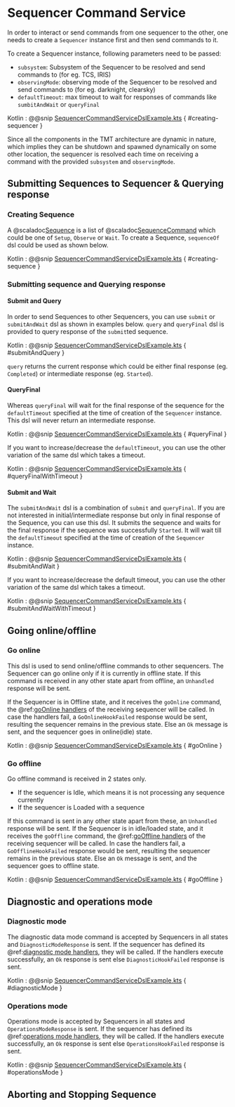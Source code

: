 # Sequencer Command Service

In order to interact or send commands from one sequencer to the other, one needs to create a `Sequencer` instance first
and then send commands to it.

To create a Sequencer instance, following parameters need to be passed:

* `subsystem`: Subsystem of the Sequencer to be resolved and send commands to (for eg. TCS, IRIS)
* `observingMode`: observing mode of the Sequencer to be resolved and send commands to (for eg. darknight, clearsky)
* `defaultTimeout`: max timeout to wait for responses of commands like `sumbitAndWait` or `queryFinal`

Kotlin
: @@snip [SequencerCommandServiceDslExample.kts](../../../../../../../examples/src/main/kotlin/esw/ocs/scripts/examples/paradox/SequencerCommandServiceDslExample.kts) { #creating-sequencer }

Since all the components in the TMT architecture are dynamic in nature, which implies they can be shutdown and spawned dynamically
on some other location, the sequencer is resolved each time on receiving a command with the provided `subsystem` and `observingMode`.

## Submitting Sequences to Sequencer & Querying response

### Creating Sequence

A @scaladoc[Sequence](csw/params/commands/Sequence) is a list of @scaladoc[SequenceCommand](csw/params/commands/SequenceCommand) which could
be one of `Setup`, `Observe` or `Wait`. To create a Sequence, `sequenceOf` dsl could be used as shown below.

Kotlin
: @@snip [SequencerCommandServiceDslExample.kts](../../../../../../../examples/src/main/kotlin/esw/ocs/scripts/examples/paradox/SequencerCommandServiceDslExample.kts) { #creating-sequence }  
  
### Submitting sequence and Querying response

#### Submit and Query

In order to send Sequences to other Sequencers, you can use `submit` or `submitAndWait` dsl as shown in examples below.
`query` and `queryFinal` dsl is provided to query response of the `submit`ted sequence.

Kotlin
: @@snip [SequencerCommandServiceDslExample.kts](../../../../../../../examples/src/main/kotlin/esw/ocs/scripts/examples/paradox/SequencerCommandServiceDslExample.kts) { #submitAndQuery }  

`query` returns the current response which could be either final response (eg. `Completed`) or intermediate response (eg. `Started`).

#### QueryFinal

Whereas `queryFinal` will wait for the final response of the sequence for the `defaultTimeout`
specified at the time of creation of the `Sequencer` instance. This dsl will never return an intermediate response.

Kotlin
: @@snip [SequencerCommandServiceDslExample.kts](../../../../../../../examples/src/main/kotlin/esw/ocs/scripts/examples/paradox/SequencerCommandServiceDslExample.kts) { #queryFinal }  

If you want to increase/decrease the `defaultTimeout`, you can use the other variation of the same dsl which takes a timeout.

Kotlin
: @@snip [SequencerCommandServiceDslExample.kts](../../../../../../../examples/src/main/kotlin/esw/ocs/scripts/examples/paradox/SequencerCommandServiceDslExample.kts) { #queryFinalWithTimeout }  

#### Submit and Wait

The `submitAndWait` dsl is a combination of `submit` and `queryFinal`. If you are not interested in initial/intermediate response
but only in final response of the Sequence, you can use this dsl. It submits the sequence and waits for the final response
if the sequence was successfully `Started`. It will wait till the `defaultTimeout` specified at the time of creation of the 
`Sequencer` instance.

Kotlin
: @@snip [SequencerCommandServiceDslExample.kts](../../../../../../../examples/src/main/kotlin/esw/ocs/scripts/examples/paradox/SequencerCommandServiceDslExample.kts) { #submitAndWait }  

If you want to increase/decrease the default timeout, you can use the other variation of the same dsl which takes a timeout.

Kotlin
: @@snip [SequencerCommandServiceDslExample.kts](../../../../../../../examples/src/main/kotlin/esw/ocs/scripts/examples/paradox/SequencerCommandServiceDslExample.kts) { #submitAndWaitWithTimeout }  


## Going online/offline

### Go online

This dsl is used to send online/offline commands to other sequencers.
The Sequencer can go online only if it is currently in offline state. If this command is received in any other
state apart from offline, an `Unhandled` response will be sent.

If the Sequencer is in Offline state, and it receives the `goOnline` command, the @ref:[goOnline handlers](../handlers.md#online-and-offline-handlers) of the receiving sequencer
will be called. In case the handlers fail, a `GoOnlineHookFailed` response would be sent, resulting the sequencer remains in the previous state.
Else an `Ok` message is sent, and the sequencer goes in online(idle) state. 

Kotlin
: @@snip [SequencerCommandServiceDslExample.kts](../../../../../../../examples/src/main/kotlin/esw/ocs/scripts/examples/paradox/SequencerCommandServiceDslExample.kts) { #goOnline }  

### Go offline

Go offline command is received in 2 states only.
 
* If the sequencer is Idle, which means it is not processing any sequence currently
* If the sequencer is Loaded with a sequence

If this command is sent in any other state apart from these, an `Unhandled` response will be sent. 
If the Sequencer is in idle/loaded state, and it receives the `goOffline` command, the @ref:[goOffline handlers](../handlers.md#online-and-offline-handlers)
of the receiving sequencer will be called.
In case the handlers fail, a `GoOfflineHookFailed` response would be sent, resulting the sequencer remains in the previous state.
Else an `Ok` message is sent, and the sequencer goes to offline state. 

Kotlin
: @@snip [SequencerCommandServiceDslExample.kts](../../../../../../../examples/src/main/kotlin/esw/ocs/scripts/examples/paradox/SequencerCommandServiceDslExample.kts) { #goOffline }  

## Diagnostic and operations mode

### Diagnostic mode

The diagnostic data mode command is accepted by Sequencers in all states and `DiagnosticModeResponse` is sent. If the sequencer has defined
its @ref:[diagnostic mode handlers](../handlers.md#diagnostic-mode-handlers), they will be called. If the handlers execute successfully,
an `Ok` response is sent else `DiagnosticHookFailed` response is sent.

Kotlin
: @@snip [SequencerCommandServiceDslExample.kts](../../../../../../../examples/src/main/kotlin/esw/ocs/scripts/examples/paradox/SequencerCommandServiceDslExample.kts) { #diagnosticMode }  

### Operations mode

Operations mode is accepted by Sequencers in all states and `OperationsModeResponse` is sent. If the sequencer has defined
its @ref:[operations mode handlers](../handlers.md#operations-mode-handlers), they will be called. If the handlers execute successfully,
an `Ok` response is sent else `OperationsHookFailed` response is sent.

Kotlin
: @@snip [SequencerCommandServiceDslExample.kts](../../../../../../../examples/src/main/kotlin/esw/ocs/scripts/examples/paradox/SequencerCommandServiceDslExample.kts) { #operationsMode }  


## Aborting and Stopping Sequence